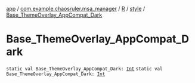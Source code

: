 [app](../../../index.md) / [com.example.chaosruler.msa_manager](../../index.md) / [R](../index.md) / [style](index.md) / [Base_ThemeOverlay_AppCompat_Dark](.)

# Base_ThemeOverlay_AppCompat_Dark

`static val Base_ThemeOverlay_AppCompat_Dark: `[`Int`](https://kotlinlang.org/api/latest/jvm/stdlib/kotlin/-int/index.html)
`static val Base_ThemeOverlay_AppCompat_Dark: `[`Int`](https://kotlinlang.org/api/latest/jvm/stdlib/kotlin/-int/index.html)